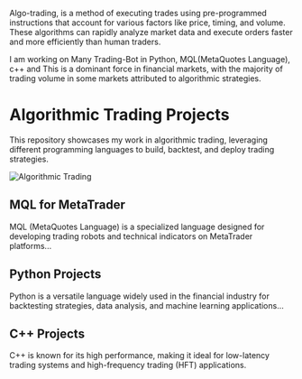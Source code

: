 Algo-trading, is a method of executing trades using pre-programmed instructions that account for various factors like price, timing, and volume. These algorithms can rapidly analyze market data and execute orders faster and more efficiently than human traders. 

I am working on Many Trading-Bot in Python, MQL(MetaQuotes Language), c++ and This is a dominant force in financial markets, with the majority of trading volume in some markets attributed to algorithmic strategies.
# Algorithmic Trading Projects

This repository showcases my work in algorithmic trading, leveraging different programming languages to build, backtest, and deploy trading strategies.

![Algorithmic Trading](https://i.postimg.cc/qzsgKTNd/algorithmic-trading.png)

## MQL for MetaTrader
MQL (MetaQuotes Language) is a specialized language designed for developing trading robots and technical indicators on MetaTrader platforms...

## Python Projects
Python is a versatile language widely used in the financial industry for backtesting strategies, data analysis, and machine learning applications...

## C++ Projects
C++ is known for its high performance, making it ideal for low-latency trading systems and high-frequency trading (HFT) applications.


